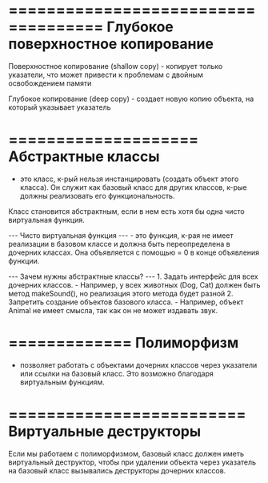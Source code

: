 ====================================
 Глубокое поверхностное копирование
====================================

 Поверхностное копирование (shallow copy)
	- копирует только указатели, что может привести к проблемам с двойным освобождением памяти

 Глубокое копирование (deep copy)
	- создает новую копию объекта, на который указывает указатель

====================
 Абстрактные классы
====================

 - это класс, к-рый нельзя инстанцировать (создать объект этого класса). Он служит как базовый класс для других классов, к-рые должны реализовать его функциональность.

 Класс становится абстрактным, если в нем есть хотя бы одна чисто виртуальная функция.

 --- Чисто виртуальная функция ---
 	- это функция, к-рая не имеет реализации в базовом классе и должна быть переопределена в дочерних классах. Она объявляется с помощью = 0 в конце объявления функции.
 
 --- Зачем нужны абстрактные классы? ---
	1. Задать интерфейс для всех дочерних классов.
		- Например, у всех животных (Dog, Cat) должен быть метод makeSound(), но реализация этого метода будет разной
	2. Запретить создание объектов базового класса.
		- Например, объект Animal не имеет смысла, так как он не может издавать звук.

=============
 Полиморфизм
=============

 - позволяет работать с объектами дочерних классов через указатели или ссылки на базовый класс. Это возможно благодаря виртуальным функциям.

=========================
 Виртуальные деструкторы
=========================

 Если мы работаем с полиморфизмом, базовый класс должен иметь виртуальный деструктор, чтобы при удалении объекта через указатель на базовый класс вызывались деструкторы дочерних классов.
